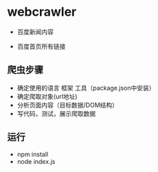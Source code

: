 # webcrawler

- 百度新闻内容

- 百度首页所有链接

## 爬虫步骤

- 确定使用的语言 框架 工具（package.json中安装）
- 确定爬取对象(url地址)
- 分析页面内容（目标数据/DOM结构）
- 写代码，测试，展示爬取数据

## 运行

- npm install
- node index.js

